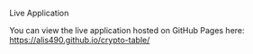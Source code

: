 Live Application

You can view the live application hosted on GitHub Pages here: https://alis490.github.io/crypto-table/
